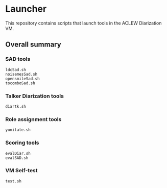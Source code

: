 # Launcher
This repository contains scripts that launch tools in the ACLEW Diarization VM. 

## Overall summary

### SAD tools
```
ldcSad.sh
noisemesSad.sh
opensmileSad.sh
tocomboSad.sh
```
### Talker Diarization tools
```
diartk.sh

```

### Role assignment tools

```
yunitate.sh

```

### Scoring tools
```
evalDiar.sh
evalSAD.sh
```

### VM Self-test
```
test.sh
```


